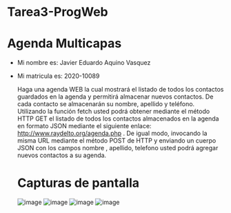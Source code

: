 # Tarea3-ProgWeb
# Agenda Multicapas

* Mi nombre es: Javier Eduardo Aquino Vasquez
* Mi matricula es: 2020-10089


  Haga una agenda WEB la cual mostrará el listado de todos los contactos guardados en
  la agenda y permitirá almacenar nuevos contactos.
  De cada contacto se almacenarán su nombre, apellido y teléfono.
  Utilizando la función fetch usted podrá obtener mediante el método HTTP GET el
  listado de todos los contactos almacenados en la agenda en formato JSON mediante
  el siguiente enlace: http://www.raydelto.org/agenda.php . De igual modo,
  invocando la misma URL mediante el método POST de HTTP y enviando un cuerpo
  JSON con los campos nombre , apellido, telefono usted podrá agregar nuevos
  contactos a su agenda.
  
  # Capturas de pantalla
  ![image](https://user-images.githubusercontent.com/88693010/173678985-e216f14e-c5b7-4df1-99e8-e82a1fcbe6c4.png)
  ![image](https://user-images.githubusercontent.com/88693010/173679144-005c37b1-e483-494a-a416-f603da93395d.png)
  ![image](https://user-images.githubusercontent.com/88693010/173679274-cb31d9a1-4729-467c-aaa1-9c30e7106590.png)
  ![image](https://user-images.githubusercontent.com/88693010/173679481-97337d56-fb5b-4495-bb78-e2e183b928f2.png)


  
